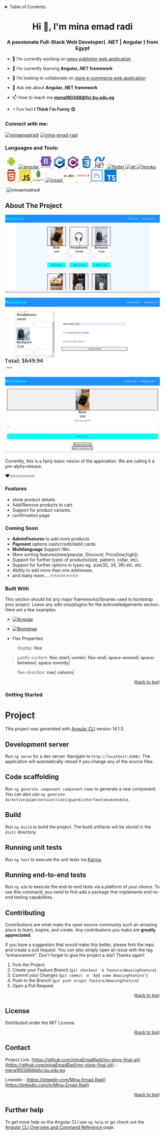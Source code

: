 
<!-- TABLE OF CONTENTS -->
<details>
  <summary>Table of Contents</summary>
  <ol>
    <li>
      <a href="#about-the-project">About The Project</a>Coming Soon
       <ul>
        <li><a href="#features">Features</a></li>
      </ul>
      <ul>
        <li><a href="#coming-soon">Coming Soon</a></li>
      </ul>
      <ul>
        <li><a href="#built-with">Built With</a></li>
      </ul>
    </li>
    <li>
      <a href="#getting-started">Getting Started</a>
      <ul>
        <li><a href="#development-server">Development Server</a></li>
        <li><a href="#build">Build</a></li>
      </ul>
    </li><li><a href="#contributing">Contributing</a></li>
    <li><a href="#license">License</a></li>
    <li><a href="#contact">Contact</a></li>
    <li><a href="#further-help">Further help</a></li>
 
  </ol>
</details>
<h1 align="center">Hi 👋, I'm mina emad radi</h1>
<h3 align="center">A passionate Full-Stack Web Developer( .NET | Angular ) from Egypt</h3>

- 🔭 I’m currently working on [news publisher web application](https://github.com/minaEmadRadi/publisher_news_App.git)

- 🌱 I’m currently learning **Angular,.NET framework**

- 👯 I’m looking to collaborate on [store e-commerce web application](https://github.com/minaEmadRadi/my-store-final.git)

- 💬 Ask me about **Angular,.NET framework**

- 📫 How to reach me **mena160348@fci.bu.edu.eg**

- ⚡ Fun fact **I Think I'm Funny 😊**

<h3 align="left">Connect with me:</h3>
<p align="left">
<a href="https://dev.to/minaemadradi" target="blank"><img align="center" src="https://raw.githubusercontent.com/rahuldkjain/github-profile-readme-generator/master/src/images/icons/Social/devto.svg" alt="minaemadradi" height="30" width="40" /></a>
<a href="https://linkedin.com/in/mina-emad-radi" target="blank"><img align="center" src="https://raw.githubusercontent.com/rahuldkjain/github-profile-readme-generator/master/src/images/icons/Social/linked-in-alt.svg" alt="mina-emad-radi" height="30" width="40" /></a>
</p>

<h3 align="left">Languages and Tools:</h3>
<p align="left"> <a href="https://developer.android.com" target="_blank" rel="noreferrer"> <img src="https://raw.githubusercontent.com/devicons/devicon/master/icons/android/android-original-wordmark.svg" alt="android" width="40" height="40"/> </a> <a href="https://angular.io" target="_blank" rel="noreferrer"> <img src="https://angular.io/assets/images/logos/angular/angular.svg" alt="angular" width="40" height="40"/> </a> <a href="https://getbootstrap.com" target="_blank" rel="noreferrer"> <img src="https://raw.githubusercontent.com/devicons/devicon/master/icons/bootstrap/bootstrap-plain-wordmark.svg" alt="bootstrap" width="40" height="40"/> </a> <a href="https://www.w3schools.com/cpp/" target="_blank" rel="noreferrer"> <img src="https://raw.githubusercontent.com/devicons/devicon/master/icons/cplusplus/cplusplus-original.svg" alt="cplusplus" width="40" height="40"/> </a> <a href="https://www.w3schools.com/cs/" target="_blank" rel="noreferrer"> <img src="https://raw.githubusercontent.com/devicons/devicon/master/icons/csharp/csharp-original.svg" alt="csharp" width="40" height="40"/> </a> <a href="https://www.w3schools.com/css/" target="_blank" rel="noreferrer"> <img src="https://raw.githubusercontent.com/devicons/devicon/master/icons/css3/css3-original-wordmark.svg" alt="css3" width="40" height="40"/> </a> <a href="https://dotnet.microsoft.com/" target="_blank" rel="noreferrer"> <img src="https://raw.githubusercontent.com/devicons/devicon/master/icons/dot-net/dot-net-original-wordmark.svg" alt="dotnet" width="40" height="40"/> </a> <a href="https://flutter.dev" target="_blank" rel="noreferrer"> <img src="https://www.vectorlogo.zone/logos/flutterio/flutterio-icon.svg" alt="flutter" width="40" height="40"/> </a> <a href="https://git-scm.com/" target="_blank" rel="noreferrer"> <img src="https://www.vectorlogo.zone/logos/git-scm/git-scm-icon.svg" alt="git" width="40" height="40"/> </a> <a href="https://heroku.com" target="_blank" rel="noreferrer"> <img src="https://www.vectorlogo.zone/logos/heroku/heroku-icon.svg" alt="heroku" width="40" height="40"/> </a> <a href="https://www.w3.org/html/" target="_blank" rel="noreferrer"> <img src="https://raw.githubusercontent.com/devicons/devicon/master/icons/html5/html5-original-wordmark.svg" alt="html5" width="40" height="40"/> </a> <a href="https://developer.mozilla.org/en-US/docs/Web/JavaScript" target="_blank" rel="noreferrer"> <img src="https://raw.githubusercontent.com/devicons/devicon/master/icons/javascript/javascript-original.svg" alt="javascript" width="40" height="40"/> </a> <a href="https://www.mongodb.com/" target="_blank" rel="noreferrer"> <img src="https://raw.githubusercontent.com/devicons/devicon/master/icons/mongodb/mongodb-original-wordmark.svg" alt="mongodb" width="40" height="40"/> </a> <a href="https://www.microsoft.com/en-us/sql-server" target="_blank" rel="noreferrer"> <img src="https://www.svgrepo.com/show/303229/microsoft-sql-server-logo.svg" alt="mssql" width="40" height="40"/> </a> <a href="https://nodejs.org" target="_blank" rel="noreferrer"> <img src="https://raw.githubusercontent.com/devicons/devicon/master/icons/nodejs/nodejs-original-wordmark.svg" alt="nodejs" width="40" height="40"/> </a> <a href="https://www.oracle.com/" target="_blank" rel="noreferrer"> <img src="https://raw.githubusercontent.com/devicons/devicon/master/icons/oracle/oracle-original.svg" alt="oracle" width="40" height="40"/> </a> <a href="https://www.photoshop.com/en" target="_blank" rel="noreferrer"> <img src="https://raw.githubusercontent.com/devicons/devicon/master/icons/photoshop/photoshop-line.svg" alt="photoshop" width="40" height="40"/> </a> <a href="https://www.typescriptlang.org/" target="_blank" rel="noreferrer"> <img src="https://raw.githubusercontent.com/devicons/devicon/master/icons/typescript/typescript-original.svg" alt="typescript" width="40" height="40"/> </a> </p>
<!--
<p><img align="left" src="https://github-readme-stats.vercel.app/api/top-langs?username=minaemadradi&show_icons=true&locale=en&layout=compact" alt="minaemadradi" /></p>
-->
<p>&nbsp;<img align="center" src="https://github-readme-stats.vercel.app/api?username=minaemadradi&show_icons=true&locale=en" alt="minaemadradi" /></p>

<!-- ABOUT THE PROJECT -->
## About The Project
[![My Store][product-screenshot]](https://drive.google.com/file/d/1sJZIp1zwKtSVeZ2vik6EJ5cBUwjkcKjk/view?usp=sharing)

[![cart][cart]](https://drive.google.com/file/d/17Hs6ezDTfbctXjwq0dCJOH6Q-9bl3p1L/view?usp=sharing)

[![product-details][product-details]](https://drive.google.com/file/d/1yCtiDZcVU5afRU0inTYxo_oHCs91nA3T/view?usp=sharing)

Currently, this is a fairly basic vesion of the application. We are calling it a pre-alpha release.

❤️🔥🔥🔥🔥🔥🔥🔥🔥

### Features
* show product details.
* Add/Remove products to cart.
* Support for product variants.
* confirmation page


### Coming Soon
* __AdminFeatures__ to add more products 
* __Payment__ options cash/credit/debit cards.
* __Multilanguage__ Support i18n.
* More sorting features(new/popular, Discount, Price[low,high]).
* Support for further types of products(size, pattern, collar, etc).
* Support for further options in types eg. size(32, 34, 36) etc. etc.
* Ability to add more than one addresses.
* and many more....
🔥🔥🔥🔥🔥🔥🔥🔥🔥

### Built With

This section should list any major frameworks/libraries used to bootstrap your project. Leave any add-ons/plugins for the acknowledgements section. Here are a few examples.

* [![Angular][Angular.io]][Angular-url]

* [![Bootstrap][Bootstrap.com]][Bootstrap-url]


* Flex Properties
>display: **flex**

>justify-content: **flex-start**|
**center**|
**flex-end**|
**space-around**|
**space-between**|
**space-evently**|


>flex-direction: **row**|
**column**|

<p align="right">(<a href="#readme-top">back to top</a>)</p>


### Getting Started


# Project

This project was generated with [Angular CLI](https://github.com/angular/angular-cli) version 14.1.3.

## Development server

Run `ng serve` for a dev server. Navigate to `http://localhost:4200/`. The application will automatically reload if you change any of the source files.

## Code scaffolding

Run `ng generate component component-name` to generate a new component. You can also use `ng generate directive|pipe|service|class|guard|interface|enum|module`.

## Build

Run `ng build` to build the project. The build artifacts will be stored in the `dist/` directory.

## Running unit tests

Run `ng test` to execute the unit tests via [Karma](https://karma-runner.github.io).

## Running end-to-end tests

Run `ng e2e` to execute the end-to-end tests via a platform of your choice. To use this command, you need to first add a package that implements end-to-end testing capabilities.
<!-- CONTRIBUTING -->
## Contributing

Contributions are what make the open source community such an amazing place to learn, inspire, and create. Any contributions you make are **greatly appreciated**.

If you have a suggestion that would make this better, please fork the repo and create a pull request. You can also simply open an issue with the tag "enhancement".
Don't forget to give the project a star! Thanks again!

1. Fork the Project
2. Create your Feature Branch (`git checkout -b feature/AmazingFeature`)
3. Commit your Changes (`git commit -m 'Add some AmazingFeature'`)
4. Push to the Branch (`git push origin feature/AmazingFeature`)
5. Open a Pull Request

<p align="right">(<a href="#readme-top">back to top</a>)</p>

<!-- LICENSE -->
## License

Distributed under the MIT License.

<p align="right">(<a href="#readme-top">back to top</a>)</p>



<!-- CONTACT -->
## Contact

Project Link: [https://github.com/minaEmadRadi/my-store-final.git](https://github.com/minaEmadRadi/my-store-final.git) - mena160348@bfci.bu.edu.eg

Linkedin - [https://linkedin.com/Mina-Emad-Radi](https://linkedin.com/in/Mina-Emad-Radi)

<p align="right">(<a href="#readme-top">back to top</a>)</p>


## Further help

To get more help on the Angular CLI use `ng help` or go check out the [Angular CLI Overview and Command Reference](https://angular.io/cli) page.
<!-- MARKDOWN LINKS & IMAGES -->

[linkedin-url]: https://linkedin.com/in/Mina-Emad-Radi
[product-screenshot]: src/img/list.png
[product-details]: src/img/details.png
[cart]: src/img/cart.png
[Angular.io]: https://img.shields.io/badge/Angular-DD0031?style=for-the-badge&logo=angular&logoColor=white
[Angular-url]: https://angular.io/
[Bootstrap.com]: https://img.shields.io/badge/Bootstrap-563D7C?style=for-the-badge&logo=bootstrap&logoColor=white
[Bootstrap-url]: https://getbootstrap.com

[contributors-shield]: https://img.shields.io/github/contributors/othneildrew/Best-README-Template.svg?style=for-the-badge
[contributors-url]: https://github.com/othneildrew/Best-README-Template/graphs/contributors
[forks-shield]: https://img.shields.io/github/forks/othneildrew/Best-README-Template.svg?style=for-the-badge
[forks-url]: https://github.com/othneildrew/Best-README-Template/network/members
[stars-shield]: https://img.shields.io/github/stars/othneildrew/Best-README-Template.svg?style=for-the-badge
[stars-url]: https://github.com/othneildrew/Best-README-Template/stargazers
[issues-shield]: https://img.shields.io/github/issues/othneildrew/Best-README-Template.svg?style=for-the-badge
[issues-url]: https://github.com/othneildrew/Best-README-Template/issues
[license-shield]: https://img.shields.io/github/license/othneildrew/Best-README-Template.svg?style=for-the-badge
[license-url]: https://github.com/othneildrew/Best-README-Template/blob/master/LICENSE.txt
[linkedin-shield]: https://img.shields.io/badge/-LinkedIn-black.svg?style=for-the-badge&logo=linkedin&colorB=555
[linkedin-url]: https://linkedin.com/in/othneildrew
[product-screenshot]: images/screenshot.png
[Next.js]: https://img.shields.io/badge/next.js-000000?style=for-the-badge&logo=nextdotjs&logoColor=white
[Next-url]: https://nextjs.org/
[React.js]: https://img.shields.io/badge/React-20232A?style=for-the-badge&logo=react&logoColor=61DAFB
[React-url]: https://reactjs.org/
[Vue.js]: https://img.shields.io/badge/Vue.js-35495E?style=for-the-badge&logo=vuedotjs&logoColor=4FC08D
[Vue-url]: https://vuejs.org/
[Angular.io]: https://img.shields.io/badge/Angular-DD0031?style=for-the-badge&logo=angular&logoColor=white
[Angular-url]: https://angular.io/
[Svelte.dev]: https://img.shields.io/badge/Svelte-4A4A55?style=for-the-badge&logo=svelte&logoColor=FF3E00
[Svelte-url]: https://svelte.dev/
[Laravel.com]: https://img.shields.io/badge/Laravel-FF2D20?style=for-the-badge&logo=laravel&logoColor=white
[Laravel-url]: https://laravel.com
[Bootstrap.com]: https://img.shields.io/badge/Bootstrap-563D7C?style=for-the-badge&logo=bootstrap&logoColor=white
[Bootstrap-url]: https://getbootstrap.com
[JQuery.com]: https://img.shields.io/badge/jQuery-0769AD?style=for-the-badge&logo=jquery&logoColor=white
[JQuery-url]: https://jquery.com 
